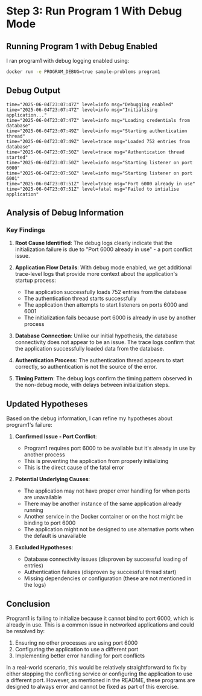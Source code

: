 # Step 3: Run Program 1 With Debug Mode

## Running Program 1 with Debug Enabled
I ran program1 with debug logging enabled using:
```bash
docker run -e PROGRAM_DEBUG=true sample-problems program1
```

## Debug Output
```
time="2025-06-04T23:07:47Z" level=info msg="Debugging enabled"
time="2025-06-04T23:07:47Z" level=info msg="Initialising application..."
time="2025-06-04T23:07:47Z" level=info msg="Loading credentials from database"
time="2025-06-04T23:07:49Z" level=info msg="Starting authentication thread"
time="2025-06-04T23:07:49Z" level=trace msg="Loaded 752 entries from database"
time="2025-06-04T23:07:50Z" level=trace msg="Authentication thread started"
time="2025-06-04T23:07:50Z" level=info msg="Starting listener on port 6000"
time="2025-06-04T23:07:50Z" level=info msg="Starting listener on port 6001"
time="2025-06-04T23:07:51Z" level=trace msg="Port 6000 already in use"
time="2025-06-04T23:07:51Z" level=fatal msg="Failed to intialise application"
```

## Analysis of Debug Information

### Key Findings
1. **Root Cause Identified**: The debug logs clearly indicate that the initialization failure is due to "Port 6000 already in use" - a port conflict issue.

2. **Application Flow Details**: With debug mode enabled, we get additional trace-level logs that provide more context about the application's startup process:
   - The application successfully loads 752 entries from the database
   - The authentication thread starts successfully
   - The application then attempts to start listeners on ports 6000 and 6001
   - The initialization fails because port 6000 is already in use by another process

3. **Database Connection**: Unlike our initial hypothesis, the database connectivity does not appear to be an issue. The trace logs confirm that the application successfully loaded data from the database.

4. **Authentication Process**: The authentication thread appears to start correctly, so authentication is not the source of the error.

5. **Timing Pattern**: The debug logs confirm the timing pattern observed in the non-debug mode, with delays between initialization steps.

## Updated Hypotheses

Based on the debug information, I can refine my hypotheses about program1's failure:

1. **Confirmed Issue - Port Conflict**: 
   - Program1 requires port 6000 to be available but it's already in use by another process
   - This is preventing the application from properly initializing
   - This is the direct cause of the fatal error

2. **Potential Underlying Causes**:
   - The application may not have proper error handling for when ports are unavailable
   - There may be another instance of the same application already running
   - Another service in the Docker container or on the host might be binding to port 6000
   - The application might not be designed to use alternative ports when the default is unavailable

3. **Excluded Hypotheses**:
   - Database connectivity issues (disproven by successful loading of entries)
   - Authentication failures (disproven by successful thread start)
   - Missing dependencies or configuration (these are not mentioned in the logs)

## Conclusion

Program1 is failing to initialize because it cannot bind to port 6000, which is already in use. This is a common issue in networked applications and could be resolved by:
1. Ensuring no other processes are using port 6000
2. Configuring the application to use a different port
3. Implementing better error handling for port conflicts

In a real-world scenario, this would be relatively straightforward to fix by either stopping the conflicting service or configuring the application to use a different port. However, as mentioned in the README, these programs are designed to always error and cannot be fixed as part of this exercise.

